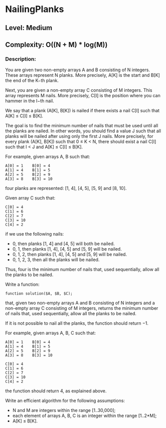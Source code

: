 # NailingPlanks
## Level: Medium
## Complexity: O((N + M) * log(M))
### Description:
You are given two non-empty arrays A and B consisting of N integers. These arrays represent N planks. More precisely, A[K] is the start and B[K] the end of the K−th plank.

Next, you are given a non-empty array C consisting of M integers. This array represents M nails. More precisely, C[I] is the position where you can hammer in the I−th nail.

We say that a plank (A[K], B[K]) is nailed if there exists a nail C[I] such that A[K] ≤ C[I] ≤ B[K].

The goal is to find the minimum number of nails that must be used until all the planks are nailed. In other words, you should find a value J such that all planks will be nailed after using only the first J nails. More precisely, for every plank (A[K], B[K]) such that 0 ≤ K < N, there should exist a nail C[I] such that I < J and A[K] ≤ C[I] ≤ B[K].

For example, given arrays A, B such that:

    A[0] = 1    B[0] = 4
    A[1] = 4    B[1] = 5
    A[2] = 5    B[2] = 9
    A[3] = 8    B[3] = 10
four planks are represented: [1, 4], [4, 5], [5, 9] and [8, 10].

Given array C such that:

    C[0] = 4
    C[1] = 6
    C[2] = 7
    C[3] = 10
    C[4] = 2
if we use the following nails:

* 0, then planks [1, 4] and [4, 5] will both be nailed.
* 0, 1, then planks [1, 4], [4, 5] and [5, 9] will be nailed.
* 0, 1, 2, then planks [1, 4], [4, 5] and [5, 9] will be nailed.
* 0, 1, 2, 3, then all the planks will be nailed.

Thus, four is the minimum number of nails that, used sequentially, allow all the planks to be nailed.

Write a function:

    function solution($A, $B, $C);

that, given two non-empty arrays A and B consisting of N integers and a non-empty array C consisting of M integers, returns the minimum number of nails that, used sequentially, allow all the planks to be nailed.

If it is not possible to nail all the planks, the function should return −1.

For example, given arrays A, B, C such that:

    A[0] = 1    B[0] = 4
    A[1] = 4    B[1] = 5
    A[2] = 5    B[2] = 9
    A[3] = 8    B[3] = 10

    C[0] = 4
    C[1] = 6
    C[2] = 7
    C[3] = 10
    C[4] = 2
the function should return 4, as explained above.

Write an efficient algorithm for the following assumptions:

* N and M are integers within the range [1..30,000];
* each element of arrays A, B, C is an integer within the range [1..2*M];
* A[K] ≤ B[K].